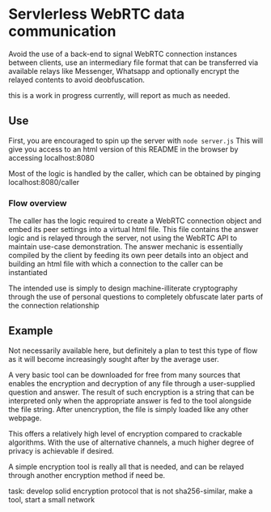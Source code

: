 # Servlerless WebRTC data communication
Avoid the use of a back-end to signal WebRTC connection instances between clients, use an intermediary file format that can be transferred via available relays like Messenger, Whatsapp and optionally encrypt the relayed contents to avoid deobfuscation.

this is a work in progress currently, will report as much as needed.

## Use
First, you are encouraged to spin up the server with ```node server.js```
This will give you access to an html version of this README in the browser by accessing localhost:8080

Most of the logic is handled by the caller, which can be obtained by pinging localhost:8080/caller

### Flow overview
The caller has the logic required to create a WebRTC connection object and embed its peer settings into a virtual html file.
This file contains the answer logic and is relayed through the server, not using the WebRTC API to maintain use-case demonstration.
The answer mechanic is essentially compiled by the client by feeding its own peer details into an object and building an html file with which a connection to the caller can be instantiated

The intended use is simply to design machine-illiterate cryptography through the use of personal questions to completely obfuscate later parts of the connection relationship

## Example
Not necessarily available here, but definitely a plan to test this type of flow as it will become increasingly sought after by the average user.

A very basic tool can be downloaded for free from many sources that enables the encryption and decryption of any file through a user-supplied question and answer.
The result of such encryption is a string that can be interpreted only when the appropriate answer is fed to the tool alongside the file string.
After unencryption, the file is simply loaded like any other webpage.

This offers a relatively high level of encryption compared to crackable algorithms. With the use of alternative channels, a much higher degree of privacy is achievable if desired.

A simple encryption tool is really all that is needed, and can be relayed through another encryption method if need be.

task: develop solid encryption protocol that is not sha256-similar, make a tool, start a small network
